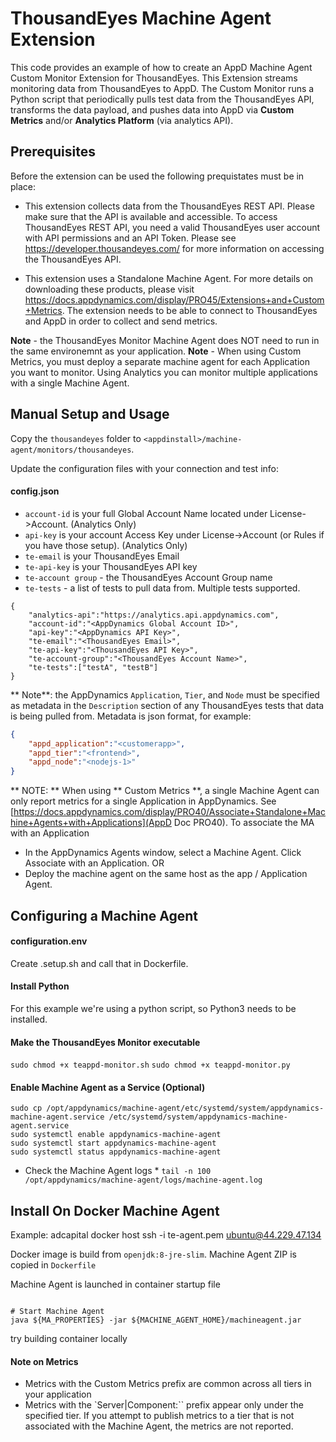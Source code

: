# ThousandEyes Machine Agent Extension 

This code provides an example of how to create an AppD Machine Agent Custom Monitor Extension for ThousandEyes. This Extension streams monitoring data from ThousandEyes to AppD. The Custom Monitor runs a Python script that periodically pulls test data from the ThousandEyes API, transforms the data payload, and pushes data into AppD via **Custom Metrics** and/or **Analytics Platform** (via analytics API).

## Prerequisites
Before the extension can be used the following prequistates must be in place:

* This extension collects data from the ThousandEyes REST API. Please make sure that the API is available and accessible. To access ThousandEyes REST API, you need a valid ThousandEyes user account with API permissions and an API Token. Please see https://developer.thousandeyes.com/ for more information on accessing the ThousandEyes API.

* This extension uses a Standalone Machine Agent. For more details on downloading these products, please visit https://docs.appdynamics.com/display/PRO45/Extensions+and+Custom+Metrics. The extension needs to be able to connect to ThousandEyes and AppD in order to collect and send metrics. 
 
**Note** - the ThousandEyes Monitor Machine Agent does NOT need to run in the same environemnt as your application.
**Note** - When using Custom Metrics, you must deploy a separate machine agent for each Application you want to monitor. Using Analytics you can monitor multiple applications with a single Machine Agent.

## Manual Setup and Usage

Copy the `thousandeyes` folder to `<appdinstall>/machine-agent/monitors/thousandeyes`. 

Update the configuration files with your connection and test info:

#### config.json

* `account-id` is your full Global Account Name located under License->Account. (Analytics Only)
* `api-key` is your account Access Key under License->Account (or Rules if you have those setup). (Analytics Only)
* `te-email` is your ThousandEyes Email
* `te-api-key` is your ThousandEyes API key
* `te-account group` - the ThousandEyes Account Group name
* `te-tests` - a list of tests to pull data from. Multiple tests supported.

```
{
    "analytics-api":"https://analytics.api.appdynamics.com",
    "account-id":"<AppDynamics Global Account ID>", 
    "api-key":"<AppDynamics API Key>",
    "te-email":"<ThousandEyes Email>",
    "te-api-key":"<ThousandEyes API Key>",
    "te-account-group":"<ThousandEyes Account Name>",
    "te-tests":["testA", "testB"]
}
```

** Note**: the AppDynamics `Application`, `Tier`, and `Node` must be specified as metadata in the `Description` section of any ThousandEyes tests that data is being pulled from. Metadata is json format, for example:

```json
{ 
    "appd_application":"<customerapp>", 
    "appd_tier":"<frontend>", 
    "appd_node":"<nodejs-1>"
}
```

** NOTE: ** 
When using ** Custom Metrics **, a single Machine Agent can only report metrics for a single Application in AppDynamics. See [https://docs.appdynamics.com/display/PRO40/Associate+Standalone+Machine+Agents+with+Applications](AppD Doc PRO40). To associate the MA with an Application 
* In the AppDynamics Agents window, select a Machine Agent. Click Associate with an Application. OR
* Deploy the machine agent on the same host as the app / Application Agent.

## Configuring a Machine Agent
#### configuration.env

Create .setup.sh and call that in Dockerfile.

#### Install Python
For this example we're using a python script, so Python3 needs to be installed.

#### Make the ThousandEyes Monitor executable
`sudo chmod +x teappd-monitor.sh`
`sudo chmod +x teappd-monitor.py`

#### Enable Machine Agent as a Service (Optional)

```
sudo cp /opt/appdynamics/machine-agent/etc/systemd/system/appdynamics-machine-agent.service /etc/systemd/system/appdynamics-machine-agent.service
sudo systemctl enable appdynamics-machine-agent
sudo systemctl start appdynamics-machine-agent
sudo systemctl status appdynamics-machine-agent
```

* Check the Machine Agent logs *
`tail -n 100 /opt/appdynamics/machine-agent/logs/machine-agent.log`


## Install On Docker Machine Agent
Example: adcapital docker host
ssh -i te-agent.pem ubuntu@44.229.47.134

Docker image is build from `openjdk:8-jre-slim`.
Machine Agent ZIP is copied in `Dockerfile`

Machine Agent is launched in container startup file
```

# Start Machine Agent
java ${MA_PROPERTIES} -jar ${MACHINE_AGENT_HOME}/machineagent.jar
```

try building container locally




#### Note on Metrics

* Metrics with the Custom Metrics prefix are common across all tiers in your application
* Metrics with the `Server|Component:<tier-name-or-tier-id>`` prefix appear only under the specified tier. If you attempt to publish metrics to a tier that is not associated with the Machine Agent, the metrics are not reported.



